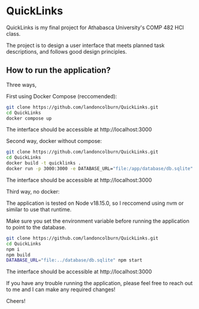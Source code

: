 # QuickLinks

QuickLinks is my final project for Athabasca University's COMP 482 HCI class.

The project is to design a user interface that meets planned task descriptions, and follows good design principles.

## How to run the application?

Three ways,

First using Docker Compose (reccomended):

```sh
git clone https://github.com/landoncolburn/QuickLinks.git
cd QuickLinks
docker compose up
```

The interface should be accessible at http://localhost:3000

Second way, docker without compose:

```sh
git clone https://github.com/landoncolburn/QuickLinks.git
cd QuickLinks
docker build -t quicklinks .
docker run -p 3000:3000 -e DATABASE_URL="file:/app/database/db.sqlite" quicklinks
```

The interface should be accessible at http://localhost:3000

Third way, no docker:

The application is tested on Node v18.15.0, so I reccomend using nvm or similar to use that runtime.

Make sure you set the environment variable before running the application to point to the database.

```sh
git clone https://github.com/landoncolburn/QuickLinks.git
cd QuickLinks
npm i
npm build
DATABASE_URL="file:../database/db.sqlite" npm start
```

The interface should be accessible at http://localhost:3000

If you have any trouble running the application, please feel free to reach out to me and I can make any required changes!

Cheers!
